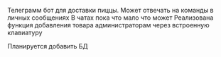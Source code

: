Телеграмм бот для доставки пиццы.
Может отвечать на команды в личных сообщениях
В чатах пока что мало что может
Реализована функция добавления товара администраторам через встроенную клавиатуру

Планируется добавить БД

